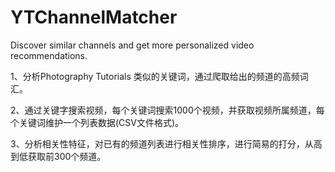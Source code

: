 # YTChannelMatcher
Discover similar channels and get more personalized video recommendations.

1、分析Photography Tutorials 类似的关键词，通过爬取给出的频道的高频词汇。

2、通过关键字搜索视频，每个关键词搜索1000个视频，并获取视频所属频道，每个关键词维护一个列表数据(CSV文件格式)。

3、分析相关性特征，对已有的频道列表进行相关性排序，进行简易的打分，从高到低获取前300个频道。

